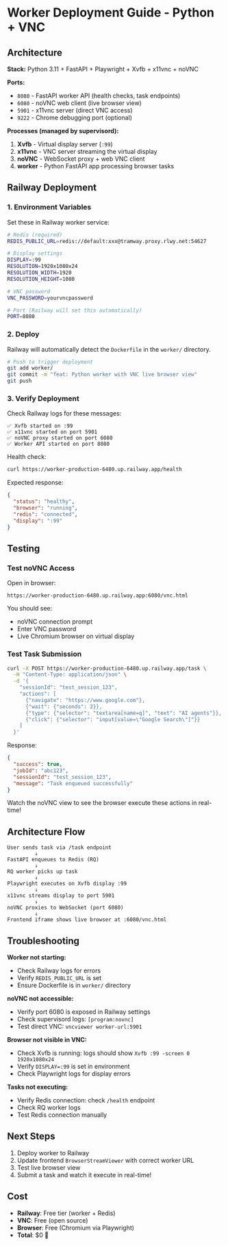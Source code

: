 # Worker Deployment Guide - Python + VNC

## Architecture

**Stack:** Python 3.11 + FastAPI + Playwright + Xvfb + x11vnc + noVNC

**Ports:**
- `8080` - FastAPI worker API (health checks, task endpoints)
- `6080` - noVNC web client (live browser view)
- `5901` - x11vnc server (direct VNC access)
- `9222` - Chrome debugging port (optional)

**Processes (managed by supervisord):**
1. **Xvfb** - Virtual display server (`:99`)
2. **x11vnc** - VNC server streaming the virtual display
3. **noVNC** - WebSocket proxy + web VNC client
4. **worker** - Python FastAPI app processing browser tasks

## Railway Deployment

### 1. Environment Variables

Set these in Railway worker service:

```bash
# Redis (required)
REDIS_PUBLIC_URL=redis://default:xxx@tramway.proxy.rlwy.net:54627

# Display settings
DISPLAY=:99
RESOLUTION=1920x1080x24
RESOLUTION_WIDTH=1920
RESOLUTION_HEIGHT=1080

# VNC password
VNC_PASSWORD=yourvncpassword

# Port (Railway will set this automatically)
PORT=8080
```

### 2. Deploy

Railway will automatically detect the `Dockerfile` in the `worker/` directory.

```bash
# Push to trigger deployment
git add worker/
git commit -m "feat: Python worker with VNC live browser view"
git push
```

### 3. Verify Deployment

Check Railway logs for these messages:

```
✅ Xvfb started on :99
✅ x11vnc started on port 5901
✅ noVNC proxy started on port 6080
✅ Worker API started on port 8080
```

Health check:
```bash
curl https://worker-production-6480.up.railway.app/health
```

Expected response:
```json
{
  "status": "healthy",
  "browser": "running",
  "redis": "connected",
  "display": ":99"
}
```

## Testing

### Test noVNC Access

Open in browser:
```
https://worker-production-6480.up.railway.app:6080/vnc.html
```

You should see:
- noVNC connection prompt
- Enter VNC password
- Live Chromium browser on virtual display

### Test Task Submission

```bash
curl -X POST https://worker-production-6480.up.railway.app/task \
  -H "Content-Type: application/json" \
  -d '{
    "sessionId": "test_session_123",
    "actions": [
      {"navigate": "https://www.google.com"},
      {"wait": {"seconds": 2}},
      {"type": {"selector": "textarea[name=q]", "text": "AI agents"}},
      {"click": {"selector": "input[value=\"Google Search\"]"}}
    ]
  }'
```

Response:
```json
{
  "success": true,
  "jobId": "abc123",
  "sessionId": "test_session_123",
  "message": "Task enqueued successfully"
}
```

Watch the noVNC view to see the browser execute these actions in real-time!

## Architecture Flow

```
User sends task via /task endpoint
         ↓
FastAPI enqueues to Redis (RQ)
         ↓
RQ worker picks up task
         ↓
Playwright executes on Xvfb display :99
         ↓
x11vnc streams display to port 5901
         ↓
noVNC proxies to WebSocket (port 6080)
         ↓
Frontend iframe shows live browser at :6080/vnc.html
```

## Troubleshooting

**Worker not starting:**
- Check Railway logs for errors
- Verify `REDIS_PUBLIC_URL` is set
- Ensure Dockerfile is in `worker/` directory

**noVNC not accessible:**
- Verify port 6080 is exposed in Railway settings
- Check supervisord logs: `[program:novnc]`
- Test direct VNC: `vncviewer worker-url:5901`

**Browser not visible in VNC:**
- Check Xvfb is running: logs should show `Xvfb :99 -screen 0 1920x1080x24`
- Verify `DISPLAY=:99` is set in environment
- Check Playwright logs for display errors

**Tasks not executing:**
- Verify Redis connection: check `/health` endpoint
- Check RQ worker logs
- Test Redis connection manually

## Next Steps

1. Deploy worker to Railway
2. Update frontend `BrowserStreamViewer` with correct worker URL
3. Test live browser view
4. Submit a task and watch it execute in real-time!

## Cost

- **Railway**: Free tier (worker + Redis)
- **VNC**: Free (open source)
- **Browser**: Free (Chromium via Playwright)
- **Total**: $0 🎉


